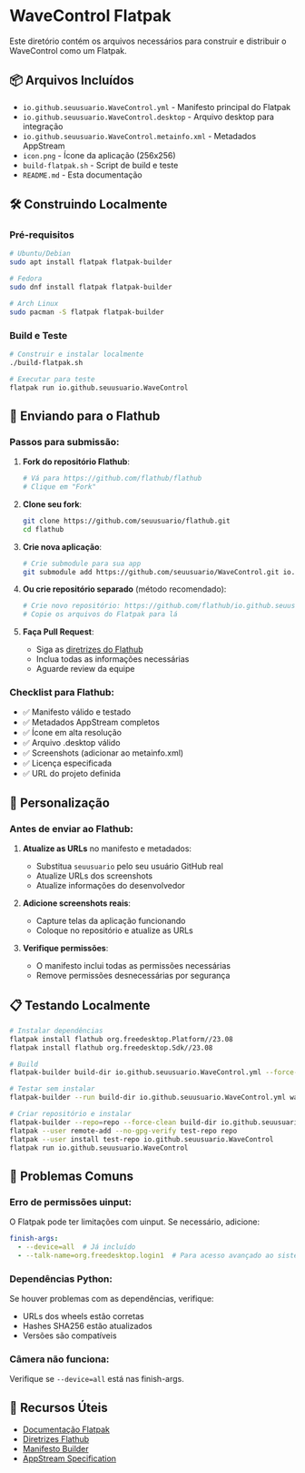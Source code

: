 # WaveControl Flatpak

Este diretório contém os arquivos necessários para construir e distribuir o WaveControl como um Flatpak.

## 📦 Arquivos Incluídos

- `io.github.seuusuario.WaveControl.yml` - Manifesto principal do Flatpak
- `io.github.seuusuario.WaveControl.desktop` - Arquivo desktop para integração
- `io.github.seuusuario.WaveControl.metainfo.xml` - Metadados AppStream
- `icon.png` - Ícone da aplicação (256x256)
- `build-flatpak.sh` - Script de build e teste
- `README.md` - Esta documentação

## 🛠️ Construindo Localmente

### Pré-requisitos

```bash
# Ubuntu/Debian
sudo apt install flatpak flatpak-builder

# Fedora
sudo dnf install flatpak flatpak-builder

# Arch Linux
sudo pacman -S flatpak flatpak-builder
```

### Build e Teste

```bash
# Construir e instalar localmente
./build-flatpak.sh

# Executar para teste
flatpak run io.github.seuusuario.WaveControl
```

## 🚀 Enviando para o Flathub

### Passos para submissão:

1. **Fork do repositório Flathub**:
   ```bash
   # Vá para https://github.com/flathub/flathub
   # Clique em "Fork"
   ```

2. **Clone seu fork**:
   ```bash
   git clone https://github.com/seuusuario/flathub.git
   cd flathub
   ```

3. **Crie nova aplicação**:
   ```bash
   # Crie submodule para sua app
   git submodule add https://github.com/seuusuario/WaveControl.git io.github.seuusuario.WaveControl
   ```

4. **Ou crie repositório separado** (método recomendado):
   ```bash
   # Crie novo repositório: https://github.com/flathub/io.github.seuusuario.WaveControl
   # Copie os arquivos do Flatpak para lá
   ```

5. **Faça Pull Request**:
   - Siga as [diretrizes do Flathub](https://docs.flathub.org/docs/for-app-authors/submission)
   - Inclua todas as informações necessárias
   - Aguarde review da equipe

### Checklist para Flathub:

- ✅ Manifesto válido e testado
- ✅ Metadados AppStream completos
- ✅ Ícone em alta resolução
- ✅ Arquivo .desktop válido
- ✅ Screenshots (adicionar ao metainfo.xml)
- ✅ Licença especificada
- ✅ URL do projeto definida

## 🔧 Personalização

### Antes de enviar ao Flathub:

1. **Atualize as URLs** no manifesto e metadados:
   - Substitua `seuusuario` pelo seu usuário GitHub real
   - Atualize URLs dos screenshots
   - Atualize informações do desenvolvedor

2. **Adicione screenshots reais**:
   - Capture telas da aplicação funcionando
   - Coloque no repositório e atualize as URLs

3. **Verifique permissões**:
   - O manifesto inclui todas as permissões necessárias
   - Remove permissões desnecessárias por segurança

## 📋 Testando Localmente

```bash
# Instalar dependências
flatpak install flathub org.freedesktop.Platform//23.08
flatpak install flathub org.freedesktop.Sdk//23.08

# Build
flatpak-builder build-dir io.github.seuusuario.WaveControl.yml --force-clean

# Testar sem instalar
flatpak-builder --run build-dir io.github.seuusuario.WaveControl.yml wavecontrol

# Criar repositório e instalar
flatpak-builder --repo=repo --force-clean build-dir io.github.seuusuario.WaveControl.yml
flatpak --user remote-add --no-gpg-verify test-repo repo
flatpak --user install test-repo io.github.seuusuario.WaveControl
flatpak run io.github.seuusuario.WaveControl
```

## 🐛 Problemas Comuns

### Erro de permissões uinput:
O Flatpak pode ter limitações com uinput. Se necessário, adicione:
```yaml
finish-args:
  - --device=all  # Já incluído
  - --talk-name=org.freedesktop.login1  # Para acesso avançado ao sistema
```

### Dependências Python:
Se houver problemas com as dependências, verifique:
- URLs dos wheels estão corretas
- Hashes SHA256 estão atualizados
- Versões são compatíveis

### Câmera não funciona:
Verifique se `--device=all` está nas finish-args.

## 📖 Recursos Úteis

- [Documentação Flatpak](https://docs.flatpak.org/)
- [Diretrizes Flathub](https://docs.flathub.org/)
- [Manifesto Builder](https://flatpak.github.io/flatpak-builder/)
- [AppStream Specification](https://www.freedesktop.org/software/appstream/docs/)
